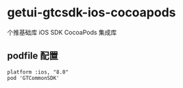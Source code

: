 # getui-gtcsdk-ios-cocoapods
个推基础库 iOS SDK CocoaPods 集成库

## podfile 配置
``` shell
platform :ios, "8.0"
pod 'GTCommonSDK'
```
